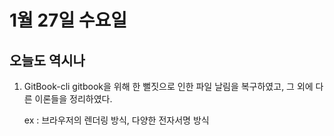 # 1월 27일 수요일

## 오늘도 역시나
1. GitBook-cli
    gitbook을 위해 한 뻘짓으로 인한 파일 날림을 복구하였고, 그 외에 다른 이론들을 정리하였다.
    
    ex : 브라우저의 렌더링 방식, 다양한 전자서명 방식
    